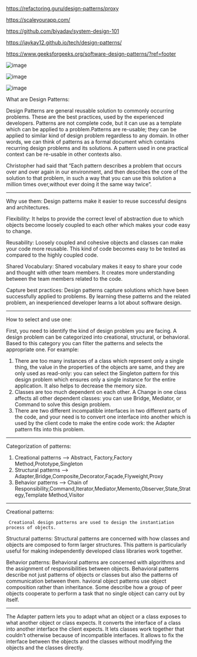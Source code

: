 https://refactoring.guru/design-patterns/proxy

https://scaleyourapp.com/

https://github.com/biyadav/system-design-101

https://jaykay12.github.io/tech/design-patterns/

https://www.geeksforgeeks.org/software-design-patterns/?ref=footer

![image](https://github.com/user-attachments/assets/458c0856-ce11-4b30-8ab9-e2161b53fae7)

![image](https://github.com/user-attachments/assets/57f0b50c-b814-48ef-9b4d-9c4535a2b35e)

![image](https://github.com/user-attachments/assets/897cbb64-1191-4f41-ba5d-0184be78789c)





What are Design Patterns:

Design Patterns are general reusable solution to commonly occurring problems. These are the best practices,
used by the experienced developers. Patterns are not complete code, but it can use as a template which can
be applied to a problem.Patterns are re-usable; they can be applied to similar kind of design problem regardless
to any domain. In other words, we can think of patterns as a formal document which contains recurring design
problems and its solutions. A pattern used in one practical context can be re-usable in other contexts also.

Christopher had said that “Each pattern describes a problem that occurs over and over again in our environment,
and then describes the core of the solution to that problem, in such a way that you can use this solution a
million times over,without ever doing it the same way twice”.
****************************************************************************************************************
Why use them: Design patterns make it easier to reuse successful designs and architectures.

Flexibility: It helps to provide the correct level of abstraction due to which objects become loosely coupled
             to each other which makes your code easy to change.

Reusability: Loosely coupled and cohesive objects and classes can make your code more reusable.
             This kind of code becomes easy to be tested as compared to the highly coupled code.

Shared Vocabulary: Shared vocabulary makes it easy to share your code and thought with other team members.
                   It creates more understanding between the team members related to the code.

Capture best practices: Design patterns capture solutions which have been successfully applied to problems. 
                        By learning these patterns and the related problem, an inexperienced developer learns a lot about software design.
                        
 ****************************************************************************************************************                      
 How to select and use one:
 
 First, you need to identify the kind of design problem you are facing.
 A design problem can be categorized into creational, structural, or behavioral. Based to this category you can filter
 the patterns and selects the appropriate one. For example:

1. There are too many instances of a class which represent only a single thing, the value in the properties of the objects are same,
   and they are only used as read-only: you can select the Singleton pattern for this design problem which ensures only a single
   instance for the entire application. It also helps to decrease the memory size.
2. Classes are too much dependent on each other. A Change in one class affects all other dependent classes: you can use Bridge, Mediator,
   or Command to solve this design problem.
3. There are two different incompatible interfaces in two different parts of the code, and your need is to convert one interface
   into another which is used by the client code to make the entire code work: the Adapter pattern fits into this problem.
****************************************************************************************************************
Categorization of patterns: 

1. Creational patterns --> Abstract, Factory,Factory Method,Prototype,Singleton
2. Structural patterns --> Adapter,Bridge,Composite,Decorator,Façade,Flyweight,Proxy
3. Behavior patterns --> Chain of Responsibility,Command,Iterator,Mediator,Memento,Observer,State,Strategy,Template Method,Visitor

****************************************************************************************************************
Creational patterns: 

     Creational design patterns are used to design the instantiation process of objects. 

 Structural patterns: 
    Structural patterns are concerned with how classes and objects are composed to form larger structures.
    This pattern is particularly useful for making independently developed class libraries work together.
    
Behavior patterns:
    Behavioral patterns are concerned with algorithms and the assignment of responsibilities between objects.
    Behavioral patterns describe not just patterns of objects or classes but also the patterns of communication between them.
    havioral object patterns use object composition rather than inheritance. Some describe how a group of peer objects
    cooperate to perform a task that no single object can carry out by itself. 
    
****************************************************************************************************************
    
The Adapter pattern lets you to adapt what an object or a class exposes to what another object or class expects. It converts the interface of a class into another interface the client expects. It lets classes work together that couldn’t otherwise because of incompatible interfaces. It allows to fix the interface between the objects and the classes without modifying the objects and the classes directly.
